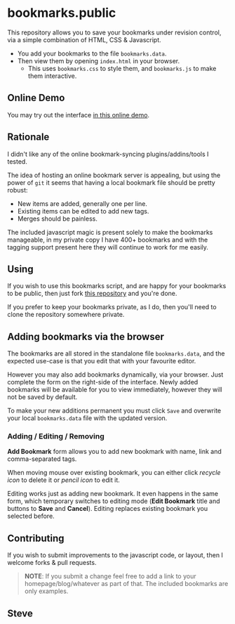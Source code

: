 bookmarks.public
================

This repository allows you to save your bookmarks under revision control,
via a simple combination of HTML, CSS & Javascript.

* You add your bookmarks to the file `bookmarks.data`.
* Then view them by opening `index.html` in your browser.
     * This uses `bookmarks.css` to style them, and `bookmarks.js` to make them interactive.


Online Demo
-----------

You may try out the interface [in this online demo](http://www.steve.org.uk/Software/bookmarks/bookmarks.public/).


Rationale
---------

I didn't like any of the online bookmark-syncing plugins/addins/tools I tested.

The idea of hosting an online bookmark server is appealing, but using the
power of `git` it seems that having a local bookmark file should be pretty robust:

 * New items are added, generally one per line.
 * Existing items can be edited to add new tags.
 * Merges should be painless.

The included javascript magic is present solely to make the bookmarks
manageable, in my private copy I have 400+ bookmarks and with the
tagging support present here they will continue to work for me easily.


Using
-----

If you wish to use this bookmarks script, and are happy for your bookmarks
to be public, then just fork [this repository](https://github.com/skx/bookmarks.public) and you're done.

If you prefer to keep your bookmarks private, as I do, then you'll need to
clone the repository somewhere private.


Adding bookmarks via the browser
--------------------------------

The bookmarks are all stored in the standalone file `bookmarks.data`, and
the expected use-case is that you edit that with your favourite editor.

However you may also add bookmarks dynamically, via your browser.  Just
complete the form on the right-side of the interface.  Newly added bookmarks
will be available for you to view immediately, however they will not be
saved by default.

To make your new additions permanent you must click `Save` and overwrite
your local `bookmarks.data` file with the updated version.


### Adding / Editing / Removing

**Add Bookmark** form allows you to add new bookmark with name, link and comma-separated tags.

When moving mouse over existing bookmark, you can either click *recycle icon* to delete it or
*pencil icon* to edit it.

Editing works just as adding new bookmark. It even happens in the same form, which temporary
switches to editing mode (**Edit Bookmark** title and buttons to **Save** and **Cancel**).
Editing replaces existing bookmark you selected before.

Contributing
------------

If you wish to submit improvements to the javascript code, or layout, then
I welcome forks & pull requests.

>**NOTE**: If you submit a change feel free to add a link to your homepage/blog/whatever as part of that.  The included bookmarks are only examples.

Steve
--
